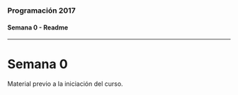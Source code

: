 ### Programación 2017
#### Semana 0 - Readme
---
# Semana 0
Material previo a la iniciación del curso.
